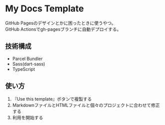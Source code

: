 # My Docs Template
GitHub Pagesのデザインとかに困ったときに使うやつ。  
GitHub Actionsでgh-pagesブランチに自動デプロイする。

## 技術構成
- Parcel Bundler
- Sass(dart-sass)
- TypeScript

## 使い方
1. 『Use this template』ボタンで複製する
2. MarkdownファイルとHTMLファイルと個々のプロジェクトに合わせて修正する
3. 利用を開始する